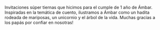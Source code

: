 Invitaciones súper tiernas que hicimos para el cumple de 1 año de Ámbar. Inspiradas en la temática de cuento, ilustramos a Ámbar como un hadita rodeada de mariposas, un unicornio y el árbol de la vida.
Muchas gracias a los papás por confiar en nosotras!